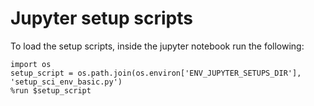 # Jupyter setup scripts

To load the setup scripts, inside the jupyter notebook run the following:

~~~~
import os
setup_script = os.path.join(os.environ['ENV_JUPYTER_SETUPS_DIR'], 'setup_sci_env_basic.py')
%run $setup_script
~~~~
